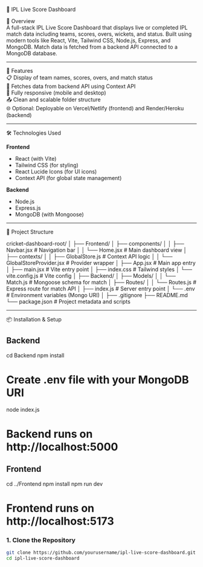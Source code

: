 🏏 IPL Live Score Dashboard

📌 Overview  
A full-stack IPL Live Score Dashboard that displays live or completed IPL match data including teams, scores, overs, wickets, and status. Built using modern tools like React, Vite, Tailwind CSS, Node.js, Express, and MongoDB. Match data is fetched from a backend API connected to a MongoDB database.

---

🚀 Features  
📋 Display of team names, scores, overs, and match status  
🔄 Fetches data from backend API using Context API  
📱 Fully responsive (mobile and desktop)  
📤 Clean and scalable folder structure  
🌐 Optional: Deployable on Vercel/Netlify (frontend) and Render/Heroku (backend)

---

🛠️ Technologies Used  

**Frontend**  
- React (with Vite)  
- Tailwind CSS (for styling)  
- React Lucide Icons (for UI icons)  
- Context API (for global state management)

**Backend**  
- Node.js  
- Express.js  
- MongoDB (with Mongoose)

---

📂 Project Structure  

cricket-dashboard-root/
│
├── Frontend/
│   ├── components/
│   │   ├── Navbar.jsx             # Navigation bar
│   │   └── Home.jsx               # Main dashboard view
│   ├── contexts/
│   │   ├── GlobalStore.js         # Context API logic
│   │   └── GlobalStoreProvider.jsx # Provider wrapper
│   ├── App.jsx                    # Main app entry
│   ├── main.jsx                   # Vite entry point
│   ├── index.css                  # Tailwind styles
│   └── vite.config.js             # Vite config
│
├── Backend/
│   ├── Models/
│   │   └── Match.js               # Mongoose schema for match
│   ├── Routes/
│   │   └── Routes.js              # Express route for match API
│   ├── index.js                   # Server entry point
│   └── .env                       # Environment variables (Mongo URI)
│
├── .gitignore
├── README.md
└── package.json                  # Project metadata and scripts

---

📦 Installation & Setup

##  Backend
cd Backend
npm install
# Create .env file with your MongoDB URI
node index.js
# Backend runs on http://localhost:5000

## Frontend

cd ../Frontend
npm install
npm run dev
# Frontend runs on http://localhost:5173


### 1. Clone the Repository
```bash
git clone https://github.com/yourusername/ipl-live-score-dashboard.git
cd ipl-live-score-dashboard        


